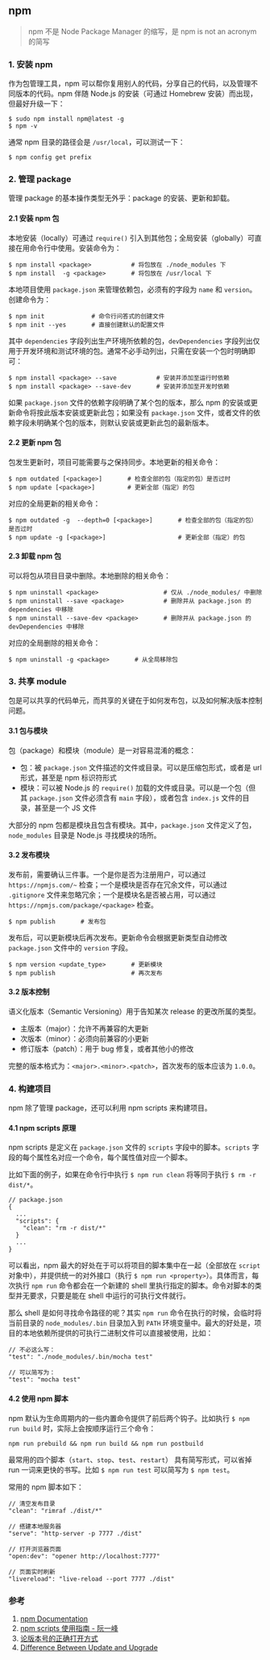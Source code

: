 ## npm
> npm 不是 Node Package Manager 的缩写，是 npm is not an acronym 的简写

### 1. 安装 npm
作为包管理工具，npm 可以帮你复用别人的代码，分享自己的代码，以及管理不同版本的代码。npm 伴随 Node.js 的安装（可通过 Homebrew 安装）而出现，但最好升级一下：

	$ sudo npm install npm@latest -g
	$ npm -v

通常 npm 目录的路径会是 `/usr/local`，可以测试一下：

	$ npm config get prefix

### 2. 管理 package

管理 package 的基本操作类型无外乎：package 的安装、更新和卸载。

#### 2.1 安装 npm 包
本地安装（locally）可通过 `require()` 引入到其他包；全局安装（globally）可直接在用命令行中使用。安装命令为：

	$ npm install <package>           # 将包放在 ./node_modules 下
	$ npm install  -g <package>       # 将包放在 /usr/local 下

本地项目使用 `package.json` 来管理依赖包，必须有的字段为 `name` 和 `version`。创建命令为：

	$ npm init             # 命令行问答式的创建文件
	$ npm init --yes       # 直接创建默认的配置文件

其中 `dependencies` 字段列出生产环境所依赖的包，`devDependencies` 字段列出仅用于开发环境和测试环境的包。通常不必手动列出，只需在安装一个包时明确即可：

	$ npm install <package> --save           # 安装并添加至运行时依赖
	$ npm install <package> --save-dev       # 安装并添加至开发时依赖

如果 `package.json` 文件的依赖字段明确了某个包的版本，那么 npm 的安装或更新命令将按此版本安装或更新此包；如果没有 `package.json` 文件，或者文件的依赖字段未明确某个包的版本，则默认安装或更新此包的最新版本。

#### 2.2 更新 npm 包
包发生更新时，项目可能需要与之保持同步。本地更新的相关命令：

	$ npm outdated [<package>]       # 检查全部的包（指定的包）是否过时
	$ npm update [<package>]         # 更新全部（指定）的包

对应的全局更新的相关命令：

	$ npm outdated -g  --depth=0 [<package>]       # 检查全部的包（指定的包）是否过时
	$ npm update -g [<package>]                    # 更新全部（指定）的包

#### 2.3 卸载 npm 包
可以将包从项目目录中删除。本地删除的相关命令：

	$ npm uninstall <package>                  # 仅从 ./node_modules/ 中删除
	$ npm uninstall --save <package>           # 删除并从 package.json 的 dependencies 中移除
	$ npm uninstall --save-dev <package>       # 删除并从 package.json 的 devDependencies 中移除

对应的全局删除的相关命令：

	$ npm uninstall -g <package>       # 从全局移除包

### 3. 共享 module

包是可以共享的代码单元，而共享的关键在于如何发布包，以及如何解决版本控制问题。

#### 3.1 包与模块

包（package）和模块（module）是一对容易混淆的概念：

- 包：被 `package.json` 文件描述的文件或目录。可以是压缩包形式，或者是 url 形式，甚至是 npm 标识符形式
- 模块：可以被 Node.js 的 `require()` 加载的文件或目录。可以是一个包（但其 `package.json` 文件必须含有 `main` 字段），或者包含 `index.js` 文件的目录，甚至是一个 JS 文件

大部分的 npm 包都是模块且包含有模块。其中，`package.json` 文件定义了包，`node_modules` 目录是 Node.js 寻找模块的场所。

#### 3.2 发布模块

发布前，需要确认三件事。一个是你是否为注册用户，可以通过 `https://npmjs.com/~` 检查；一个是模块是否存在冗余文件，可以通过 `.gitignore` 文件来忽略冗余；一个是模块名是否被占用，可以通过 `https://npmjs.com/package/<package>` 检查。

	$ npm publish       # 发布包

发布后，可以更新模块后再次发布。更新命令会根据更新类型自动修改 `package.json` 文件中的 `version` 字段。

	$ npm version <update_type>       # 更新模块
	$ npm publish                     # 再次发布

#### 3.2 版本控制
语义化版本（Semantic Versioning）用于告知某次 release 的更改所属的类型。

- 主版本（major）：允许不再兼容的大更新
- 次版本（minor）：必须向前兼容的小更新
- 修订版本（patch）：用于 bug 修复，或者其他小的修改

完整的版本格式为：`<major>.<minor>.<patch>`，首次发布的版本应该为 `1.0.0`。

### 4. 构建项目

npm 除了管理 package，还可以利用 npm scripts 来构建项目。

#### 4.1 npm scripts 原理

npm scripts 是定义在 `package.json` 文件的 `scripts` 字段中的脚本。`scripts` 字段的每个属性名对应一个命令，每个属性值对应一个脚本。

比如下面的例子，如果在命令行中执行 `$ npm run clean` 将等同于执行 `$ rm -r dist/*`。

	// package.json
	{
	  ...
	  "scripts": {
	    "clean": "rm -r dist/*"
	  }
	  ...
	}

可以看出，npm 最大的好处在于可以将项目的脚本集中在一起（全部放在 `script` 对象中），并提供统一的对外接口（执行 `$ npm run <property>`）。具体而言，每次执行 `npm run` 命令都会在一个新建的 shell 里执行指定的脚本。命令对脚本的类型并无要求，只要是能在 shell 中运行的可执行文件就行。

那么 shell 是如何寻找命令路径的呢？其实 `npm run` 命令在执行的时候，会临时将当前目录的 `node_modules/.bin` 目录加入到 `PATH` 环境变量中。最大的好处是，项目的本地依赖所提供的可执行二进制文件可以直接被使用，比如：

	// 不必这么写：
	"test": "./node_modules/.bin/mocha test"

	// 可以简写为：
	"test": "mocha test"

#### 4.2 使用 npm 脚本

npm 默认为生命周期内的一些内置命令提供了前后两个钩子。比如执行 `$ npm run build` 时，实际上会按顺序运行三个命令：

	npm run prebuild && npm run build && npm run postbuild

最常用的四个脚本（`start`、`stop`、`test`、`restart`） 具有简写形式，可以省掉 run 一词来更快的书写。比如 `$ npm run test` 可以简写为 `$ npm test`。

常用的 npm 脚本如下：

	// 清空发布目录
	"clean": "rimraf ./dist/*"

	// 搭建本地服务器
	"serve": "http-server -p 7777 ./dist"

	// 打开浏览器页面
	"open:dev": "opener http://localhost:7777"

	// 页面实时刷新
	"livereload": "live-reload --port 7777 ./dist"

### 参考
1. [npm Documentation](https://docs.npmjs.com/)
2. [npm scripts 使用指南 - 阮一峰](http://www.ruanyifeng.com/blog/2016/10/npm_scripts.html)
3. [论版本号的正确打开方式](http://taobaofed.org/blog/2016/08/04/instructions-of-semver/)
4. [Difference Between Update and Upgrade](http://www.differencebetween.net/technology/difference-between-update-and-upgrade/)
